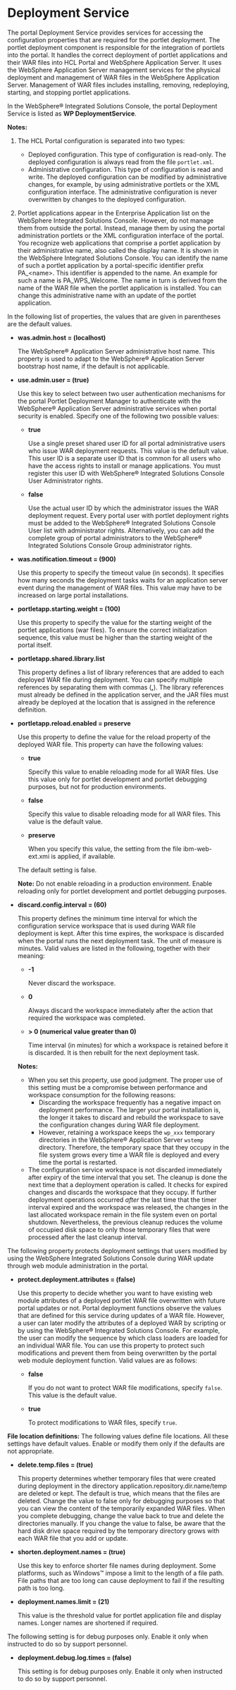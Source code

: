 # Deployment Service

The portal Deployment Service provides services for accessing the configuration properties that are required for the portlet deployment. The portlet deployment component is responsible for the integration of portlets into the portal. It handles the correct deployment of portlet applications and their WAR files into HCL Portal and WebSphere Application Server. It uses the WebSphere Application Server management services for the physical deployment and management of WAR files in the WebSphere Application Server. Management of WAR files includes installing, removing, redeploying, starting, and stopping portlet applications.

In the WebSphere® Integrated Solutions Console, the portal Deployment Service is listed as **WP DeploymentService**.

**Notes:**

1.  The HCL Portal configuration is separated into two types:

    -   Deployed configuration. This type of configuration is read-only. The deployed configuration is always read from the file `portlet.xml`.
    -   Administrative configuration. This type of configuration is read and write.
    The deployed configuration can be modified by administrative changes, for example, by using administrative portlets or the XML configuration interface. The administrative configuration is never overwritten by changes to the deployed configuration.

2.  Portlet applications appear in the Enterprise Application list on the WebSphere Integrated Solutions Console. However, do not manage them from outside the portal. Instead, manage them by using the portal administration portlets or the XML configuration interface of the portal. You recognize web applications that comprise a portlet application by their administrative name, also called the display name. It is shown in the WebSphere Integrated Solutions Console. You can identify the name of such a portlet application by a portal-specific identifier prefix PA\_<name\>. This identifier is appended to the name. An example for such a name is PA\_WPS\_Welcome. The name in turn is derived from the name of the WAR file when the portlet application is installed. You can change this administrative name with an update of the portlet application.

In the following list of properties, the values that are given in parentheses are the default values.

-   **was.admin.host = \(localhost\)**

    The WebSphere® Application Server administrative host name. This property is used to adapt to the WebSphere® Application Server bootstrap host name, if the default is not applicable.

-   **use.admin.user = \(true\)**

    Use this key to select between two user authentication mechanisms for the portal Portlet Deployment Manager to authenticate with the WebSphere® Application Server administrative services when portal security is enabled. Specify one of the following two possible values:

    -   **true**

        Use a single preset shared user ID for all portal administrative users who issue WAR deployment requests. This value is the default value. This user ID is a separate user ID that is common for all users who have the access rights to install or manage applications. You must register this user ID with WebSphere® Integrated Solutions Console User Administrator rights.

    -   **false**

        Use the actual user ID by which the administrator issues the WAR deployment request. Every portal user with portlet deployment rights must be added to the WebSphere® Integrated Solutions Console User list with administrator rights. Alternatively, you can add the complete group of portal administrators to the WebSphere® Integrated Solutions Console Group administrator rights.

-   **was.notification.timeout = \(900\)**

    Use this property to specify the timeout value \(in seconds\). It specifies how many seconds the deployment tasks waits for an application server event during the management of WAR files. This value may have to be increased on large portal installations.

-   **portletapp.starting.weight = \(100\)**

    Use this property to specify the value for the starting weight of the portlet applications \(war files\). To ensure the correct initialization sequence, this value must be higher than the starting weight of the portal itself.

-   **portletapp.shared.library.list**

    This property defines a list of library references that are added to each deployed WAR file during deployment. You can specify multiple references by separating them with commas \(**,**\). The library references must already be defined in the application server, and the JAR files must already be deployed at the location that is assigned in the reference definition.

-   **portletapp.reload.enabled = preserve**

    Use this property to define the value for the reload property of the deployed WAR file. This property can have the following values:

    -   **true**

        Specify this value to enable reloading mode for all WAR files. Use this value only for portlet development and portlet debugging purposes, but not for production environments.

    -   **false**

        Specify this value to disable reloading mode for all WAR files. This value is the default value.

    -   **preserve**

        When you specify this value, the setting from the file ibm-web-ext.xmi is applied, if available.

    The default setting is false.

    **Note:** Do not enable reloading in a production environment. Enable reloading only for portlet development and portlet debugging purposes.

-   **discard.config.interval = \(60\)**

    This property defines the minimum time interval for which the configuration service workspace that is used during WAR file deployment is kept. After this time expires, the workspace is discarded when the portal runs the next deployment task. The unit of measure is minutes. Valid values are listed in the following, together with their meaning:

    -   **-1**

        Never discard the workspace.

    -   **0**

        Always discard the workspace immediately after the action that required the workspace was completed.

    -   **\> 0 \(numerical value greater than 0\)**

        Time interval \(in minutes\) for which a workspace is retained before it is discarded. It is then rebuilt for the next deployment task.

    **Notes:**

    -   When you set this property, use good judgment. The proper use of this setting must be a compromise between performance and workspace consumption for the following reasons:
        -   Discarding the workspace frequently has a negative impact on deployment performance. The larger your portal installation is, the longer it takes to discard and rebuild the workspace to save the configuration changes during WAR file deployment.
        -   However, retaining a workspace keeps the `wp_xxx` temporary directories in the WebSphere® Application Server `wstemp` directory. Therefore, the temporary space that they occupy in the file system grows every time a WAR file is deployed and every time the portal is restarted.
    -   The configuration service workspace is not discarded immediately after expiry of the time interval that you set. The cleanup is done the next time that a deployment operation is called. It checks for expired changes and discards the workspace that they occupy. If further deployment operations occurred *after* the last time that the timer interval expired and the workspace was released, the changes in the last allocated workspace remain in the file system even on portal shutdown. Nevertheless, the previous cleanup reduces the volume of occupied disk space to only those temporary files that were processed after the last cleanup interval.

The following property protects deployment settings that users modified by using the WebSphere Integrated Solutions Console during WAR update through web module administration in the portal.

-   **protect.deployment.attributes = \(false\)**

    Use this property to decide whether you want to have existing web module attributes of a deployed portlet WAR file overwritten with future portal updates or not. Portal deployment functions observe the values that are defined for this service during updates of a WAR file. However, a user can later modify the attributes of a deployed WAR by scripting or by using the WebSphere® Integrated Solutions Console. For example, the user can modify the sequence by which class loaders are loaded for an individual WAR file. You can use this property to protect such modifications and prevent them from being overwritten by the portal web module deployment function. Valid values are as follows:

    -   **false**

        If you do not want to protect WAR file modifications, specify `false`. This value is the default value.

    -   **true**

        To protect modifications to WAR files, specify `true`.


**File location definitions:** The following values define file locations. All these settings have default values. Enable or modify them only if the defaults are not appropriate.

-   **delete.temp.files = \(true\)**

    This property determines whether temporary files that were created during deployment in the directory application.repository.dir.name/temp are deleted or kept. The default is true, which means that the files are deleted. Change the value to false only for debugging purposes so that you can view the content of the temporarily expanded WAR files. When you complete debugging, change the value back to true and delete the directories manually. If you change the value to false, be aware that the hard disk drive space required by the temporary directory grows with each WAR file that you add or update.

-   **shorten.deployment.names = \(true\)**

    Use this key to enforce shorter file names during deployment. Some platforms, such as Windows™ impose a limit to the length of a file path. File paths that are too long can cause deployment to fail if the resulting path is too long.

-   **deployment.names.limit = \(21\)**

    This value is the threshold value for portlet application file and display names. Longer names are shortened if required.


The following setting is for debug purposes only. Enable it only when instructed to do so by support personnel.

-   **deployment.debug.log.times = \(false\)**

    This setting is for debug purposes only. Enable it only when instructed to do so by support personnel.



